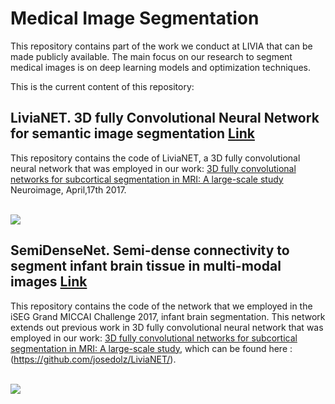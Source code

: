 # Medical Image Segmentation

This repository contains part of the work we conduct at LIVIA that can be made publicly available. The main focus on our research to segment medical images is on deep learning models and optimization techniques.

This is the current content of this repository:

## LiviaNET. 3D fully Convolutional Neural Network for semantic image segmentation [Link](https://github.com/LIVIAETS/MedicalImageSegmentation/tree/master/LiviaNET)

This repository contains the code of LiviaNET, a 3D fully convolutional neural network that was employed in our work: [3D fully convolutional networks for subcortical segmentation in MRI: A large-scale study](http://www.sciencedirect.com/science/article/pii/S1053811917303324) Neuroimage, April,17th 2017.

<br>
<img src="https://github.com/josedolz/LiviaNET/blob/master/Images/NeuroRes2.jpg" />
<br>

## SemiDenseNet. Semi-dense connectivity to segment infant brain tissue in multi-modal images [Link](https://github.com/LIVIAETS/MedicalImageSegmentation/tree/master/SemiDenseNet)
This repository contains the code of the network that we employed in the iSEG Grand MICCAI Challenge 2017, infant brain segmentation. This network extends out previous work in 3D fully convolutional neural network that was employed in our work: [3D fully convolutional networks for subcortical segmentation in MRI: A large-scale study](http://www.sciencedirect.com/science/article/pii/S1053811917303324), which can be found here : (https://github.com/josedolz/LiviaNET/).

<br>
<img src="https://github.com/josedolz/SemiDenseNet/blob/master/Images/brainModalities.png" />
<br>

